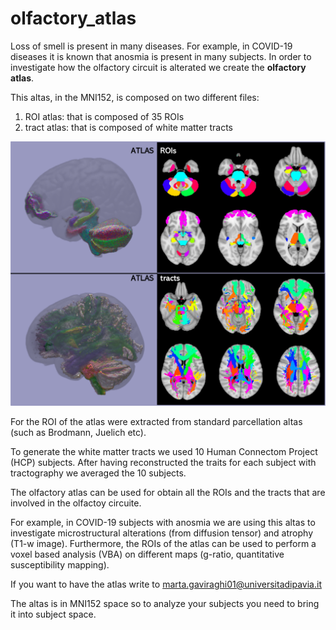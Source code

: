 # olfactory_atlas


Loss of smell is present in many diseases. For example, in COVID-19 diseases it is known that anosmia is present in many subjects.
In order to investigate how the olfactory circuit is alterated we create the **olfactory atlas**.

This altas, in the MNI152, is composed on two different files:

1. ROI atlas: that is composed of 35 ROIs
2. tract atlas: that is composed of white matter tracts

![alt text](https://github.com/marta-gaviraghi/olfactory_atlas/blob/main/roi_tracts.svg)

For the ROI of the atlas were extracted from standard parcellation altas (such as Brodmann, Juelich etc).

To generate the white matter tracts we used 10 Human Connectom Project (HCP) subjects. After having reconstructed the traits for each subject with tractography we averaged the 10 subjects.

The olfactory atlas can be used for obtain all the ROIs and the tracts that are involved in the olfactoy circuite.

For example, in COVID-19 subjects with anosmia we are using this altas to investigate microstructural alterations (from diffusion tensor) and atrophy (T1-w image). Furthermore, the ROIs of the atlas can be used to perform a voxel based analysis (VBA) on different maps (g-ratio, quantitative susceptibility mapping).

If you want to have the atlas write to marta.gaviraghi01@universitadipavia.it

The altas is in MNI152 space so to analyze your subjects you need to bring it into subject space.
